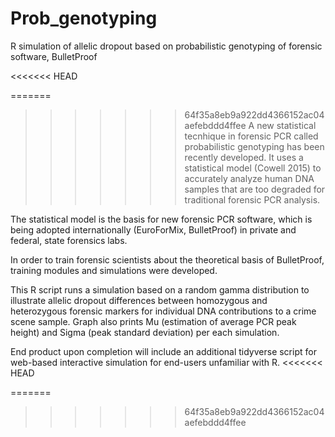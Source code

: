 # Prob_genotyping
R simulation of allelic dropout based on probabilistic genotyping of forensic software, BulletProof

<<<<<<< HEAD

=======
>>>>>>> 64f35a8eb9a922dd4366152ac04aefebddd4ffee
A new statistical tecnhique in forensic PCR called probabilistic genotyping has been recently developed. It uses a statistical model (Cowell 2015) to accurately analyze human DNA samples that are too degraded for traditional forensic PCR analysis.

The statistical model is the basis for new forensic PCR software, which is being adopted internationally (EuroForMix, BulletProof) in private and federal, state forensics labs.

In order to train forensic scientists about the theoretical basis of BulletProof, training modules and simulations were developed.

This R script runs a simulation based on a random gamma distribution to illustrate allelic dropout differences between homozygous and heterozygous forensic markers for individual DNA contributions to a crime scene sample. 
Graph also prints Mu (estimation of average PCR peak height) and Sigma (peak standard deviation) per each simulation.

End product upon completion will include an additional tidyverse script for web-based interactive simulation for end-users unfamiliar with R. 
<<<<<<< HEAD

=======
>>>>>>> 64f35a8eb9a922dd4366152ac04aefebddd4ffee
